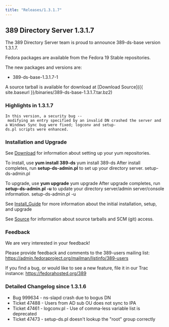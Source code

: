 ```yaml
---
title: "Releases/1.3.1.7"
---
```

389 Directory Server 1.3.1.7
----------------------------

The 389 Directory Server team is proud to announce 389-ds-base version 1.3.1.7.

Fedora packages are available from the Fedora 19 Stable repositories.

The new packages and versions are:

-   389-ds-base-1.3.1.7-1

A source tarball is available for download at [Download Source]({{ site.baseurl }}/binaries/389-ds-base-1.3.1.7.tar.bz2)

### Highlights in 1.3.1.7

`In this version, a security bug -- modifying an entry specified by an invalid DN crashed the server and a Windows Sync bug were fixed; logconv and setup-ds.pl scripts were enhanced.`

### Installation and Upgrade

See [Download](../download.html) for information about setting up your yum repositories.

To install, use **yum install 389-ds** yum install 389-ds After install completes, run **setup-ds-admin.pl** to set up your directory server. setup-ds-admin.pl

To upgrade, use **yum upgrade** yum upgrade After upgrade completes, run **setup-ds-admin.pl -u** to update your directory server/admin server/console information. setup-ds-admin.pl -u

See [Install\_Guide](../legacy/install-guide.html) for more information about the initial installation, setup, and upgrade

See [Source](../development/source.html) for information about source tarballs and SCM (git) access.

### Feedback

We are very interested in your feedback!

Please provide feedback and comments to the 389-users mailing list: <https://admin.fedoraproject.org/mailman/listinfo/389-users>

If you find a bug, or would like to see a new feature, file it in our Trac instance: <https://fedorahosted.org/389>

### Detailed Changelog since 1.3.1.6

-   Bug 999634 - ns-slapd crash due to bogus DN
-   Ticket 47488 - Users from AD sub OU does not sync to IPA
-   Ticket 47461 - logconv.pl - Use of comma-less variable list is deprecated
-   Ticket 47473 - setup-ds.pl doesn't lookup the "root" group correctly

